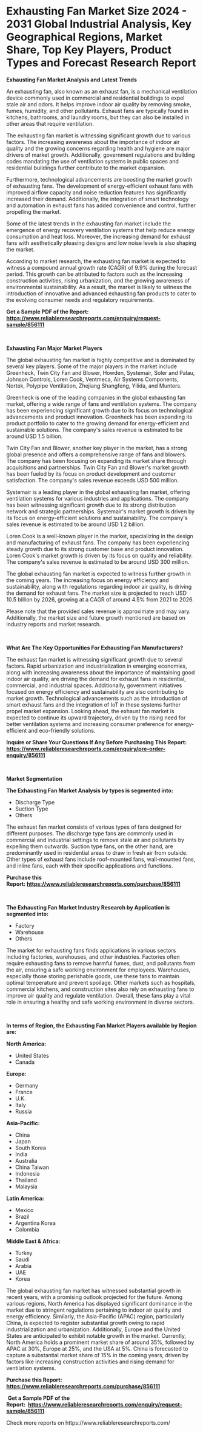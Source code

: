 <p><h1>Exhausting Fan Market Size 2024 - 2031 Global Industrial Analysis, Key Geographical Regions, Market Share, Top Key Players, Product Types and Forecast Research Report</h1></p><p><strong>Exhausting Fan Market Analysis and Latest Trends</strong></p>
<p><p>An exhausting fan, also known as an exhaust fan, is a mechanical ventilation device commonly used in commercial and residential buildings to expel stale air and odors. It helps improve indoor air quality by removing smoke, fumes, humidity, and other pollutants. Exhaust fans are typically found in kitchens, bathrooms, and laundry rooms, but they can also be installed in other areas that require ventilation.</p><p>The exhausting fan market is witnessing significant growth due to various factors. The increasing awareness about the importance of indoor air quality and the growing concerns regarding health and hygiene are major drivers of market growth. Additionally, government regulations and building codes mandating the use of ventilation systems in public spaces and residential buildings further contribute to the market expansion.</p><p>Furthermore, technological advancements are boosting the market growth of exhausting fans. The development of energy-efficient exhaust fans with improved airflow capacity and noise reduction features has significantly increased their demand. Additionally, the integration of smart technology and automation in exhaust fans has added convenience and control, further propelling the market.</p><p>Some of the latest trends in the exhausting fan market include the emergence of energy recovery ventilation systems that help reduce energy consumption and heat loss. Moreover, the increasing demand for exhaust fans with aesthetically pleasing designs and low noise levels is also shaping the market.</p><p>According to market research, the exhausting fan market is expected to witness a compound annual growth rate (CAGR) of 9.9% during the forecast period. This growth can be attributed to factors such as the increasing construction activities, rising urbanization, and the growing awareness of environmental sustainability. As a result, the market is likely to witness the introduction of innovative and advanced exhausting fan products to cater to the evolving consumer needs and regulatory requirements.</p></p>
<p><strong>Get a Sample PDF of the Report:&nbsp; <a href="https://www.reliableresearchreports.com/enquiry/request-sample/856111">https://www.reliableresearchreports.com/enquiry/request-sample/856111</a></strong></p>
<p>&nbsp;</p>
<p><strong>Exhausting Fan Major Market Players</strong></p>
<p><p>The global exhausting fan market is highly competitive and is dominated by several key players. Some of the major players in the market include Greenheck, Twin City Fan and Blower, Howden, Systemair, Soler and Palau, Johnson Controls, Loren Cook, Ventmeca, Air Systems Components, Nortek, Polypipe Ventilation, Zhejiang Shangfeng, Yilida, and Munters.</p><p>Greenheck is one of the leading companies in the global exhausting fan market, offering a wide range of fans and ventilation systems. The company has been experiencing significant growth due to its focus on technological advancements and product innovation. Greenheck has been expanding its product portfolio to cater to the growing demand for energy-efficient and sustainable solutions. The company's sales revenue is estimated to be around USD 1.5 billion.</p><p>Twin City Fan and Blower, another key player in the market, has a strong global presence and offers a comprehensive range of fans and blowers. The company has been focusing on expanding its market share through acquisitions and partnerships. Twin City Fan and Blower's market growth has been fueled by its focus on product development and customer satisfaction. The company's sales revenue exceeds USD 500 million.</p><p>Systemair is a leading player in the global exhausting fan market, offering ventilation systems for various industries and applications. The company has been witnessing significant growth due to its strong distribution network and strategic partnerships. Systemair's market growth is driven by its focus on energy-efficient solutions and sustainability. The company's sales revenue is estimated to be around USD 1.2 billion.</p><p>Loren Cook is a well-known player in the market, specializing in the design and manufacturing of exhaust fans. The company has been experiencing steady growth due to its strong customer base and product innovation. Loren Cook's market growth is driven by its focus on quality and reliability. The company's sales revenue is estimated to be around USD 300 million.</p><p>The global exhausting fan market is expected to witness further growth in the coming years. The increasing focus on energy efficiency and sustainability, along with regulations regarding indoor air quality, is driving the demand for exhaust fans. The market size is projected to reach USD 10.5 billion by 2026, growing at a CAGR of around 4.5% from 2021 to 2026.</p><p>Please note that the provided sales revenue is approximate and may vary. Additionally, the market size and future growth mentioned are based on industry reports and market research.</p></p>
<p>&nbsp;</p>
<p><strong>What Are The Key Opportunities For Exhausting Fan Manufacturers?</strong></p>
<p><p>The exhaust fan market is witnessing significant growth due to several factors. Rapid urbanization and industrialization in emerging economies, along with increasing awareness about the importance of maintaining good indoor air quality, are driving the demand for exhaust fans in residential, commercial, and industrial spaces. Additionally, government initiatives focused on energy efficiency and sustainability are also contributing to market growth. Technological advancements such as the introduction of smart exhaust fans and the integration of IoT in these systems further propel market expansion. Looking ahead, the exhaust fan market is expected to continue its upward trajectory, driven by the rising need for better ventilation systems and increasing consumer preference for energy-efficient and eco-friendly solutions.</p></p>
<p><strong>Inquire or Share Your Questions If Any Before Purchasing This Report: <a href="https://www.reliableresearchreports.com/enquiry/pre-order-enquiry/856111">https://www.reliableresearchreports.com/enquiry/pre-order-enquiry/856111</a></strong></p>
<p>&nbsp;</p>
<p><strong>Market Segmentation</strong></p>
<p><strong>The Exhausting Fan Market Analysis by types is segmented into:</strong></p>
<p><ul><li>Discharge Type</li><li>Suction Type</li><li>Others</li></ul></p>
<p><p>The exhaust fan market consists of various types of fans designed for different purposes. The discharge type fans are commonly used in commercial and industrial settings to remove stale air and pollutants by expelling them outwards. Suction type fans, on the other hand, are predominantly used in residential areas to draw in fresh air from outside. Other types of exhaust fans include roof-mounted fans, wall-mounted fans, and inline fans, each with their specific applications and functions.</p></p>
<p><strong>Purchase this Report:&nbsp;<a href="https://www.reliableresearchreports.com/purchase/856111">https://www.reliableresearchreports.com/purchase/856111</a></strong></p>
<p>&nbsp;</p>
<p><strong>The Exhausting Fan Market Industry Research by Application is segmented into:</strong></p>
<p><ul><li>Factory</li><li>Warehouse</li><li>Others</li></ul></p>
<p><p>The market for exhausting fans finds applications in various sectors including factories, warehouses, and other industries. Factories often require exhausting fans to remove harmful fumes, dust, and pollutants from the air, ensuring a safe working environment for employees. Warehouses, especially those storing perishable goods, use these fans to maintain optimal temperature and prevent spoilage. Other markets such as hospitals, commercial kitchens, and construction sites also rely on exhausting fans to improve air quality and regulate ventilation. Overall, these fans play a vital role in ensuring a healthy and safe working environment in diverse sectors.</p></p>
<p>&nbsp;</p>
<p><strong>In terms of Region, the Exhausting Fan Market Players available by Region are:</strong></p>
<p>
    <p> <strong> North America: </strong>
        <ul>
            <li>United States</li>
            <li>Canada</li>
        </ul>
        </p> 
    <p> <strong> Europe: </strong>
        <ul>
            <li>Germany</li>
            <li>France</li>
            <li>U.K.</li>
            <li>Italy</li>
            <li>Russia</li>
        </ul>
        </p> 
    <p> <strong> Asia-Pacific: </strong>
        <ul>
            <li>China</li>
            <li>Japan</li>
            <li>South Korea</li>
            <li>India</li>
            <li>Australia</li>
            <li>China Taiwan</li>
            <li>Indonesia</li>
            <li>Thailand</li>
            <li>Malaysia</li>
        </ul>
        </p> 
    <p> <strong> Latin America: </strong>
        <ul>
            <li>Mexico</li>
            <li>Brazil</li>
            <li>Argentina Korea</li>
            <li>Colombia</li>
        </ul>
        </p> 
    <p> <strong> Middle East & Africa: </strong>
        <ul>
            <li>Turkey</li>
            <li>Saudi</li>
            <li>Arabia</li>
            <li>UAE</li>
            <li>Korea</li>
        </ul>
    </p>
    </p>
<p><p>The global exhausting fan market has witnessed substantial growth in recent years, with a promising outlook projected for the future. Among various regions, North America has displayed significant dominance in the market due to stringent regulations pertaining to indoor air quality and energy efficiency. Similarly, the Asia-Pacific (APAC) region, particularly China, is expected to register substantial growth owing to rapid industrialization and urbanization. Additionally, Europe and the United States are anticipated to exhibit notable growth in the market. Currently, North America holds a prominent market share of around 35%, followed by APAC at 30%, Europe at 25%, and the USA at 5%. China is forecasted to capture a substantial market share of 15% in the coming years, driven by factors like increasing construction activities and rising demand for ventilation systems.</p></p>
<p><strong>Purchase this Report: <a href="https://www.reliableresearchreports.com/purchase/856111">https://www.reliableresearchreports.com/purchase/856111</a></strong></p>
<p>&nbsp;<strong>Get a Sample PDF of the Report:&nbsp;&nbsp;<a href="https://www.reliableresearchreports.com/enquiry/request-sample/856111">https://www.reliableresearchreports.com/enquiry/request-sample/856111</a></strong></p>
<p><strong></strong></p>
<p>Check more reports on https://www.reliableresearchreports.com/</p>